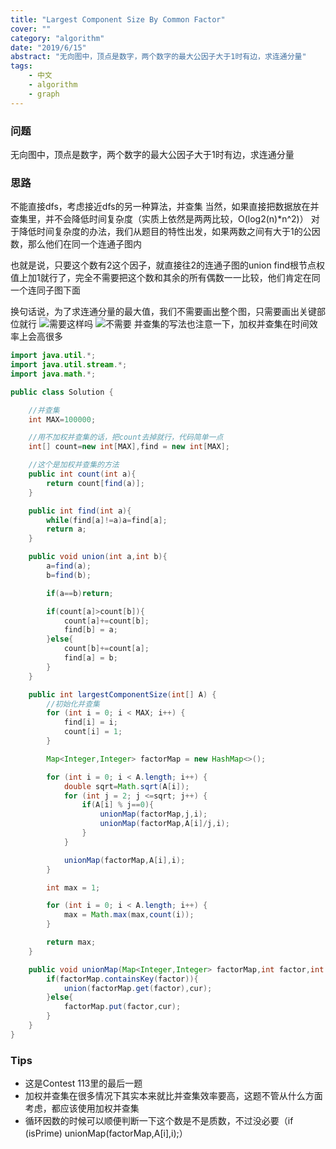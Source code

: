 ```yaml
---
title: "Largest Component Size By Common Factor"
cover: ""
category: "algorithm"
date: "2019/6/15"
abstract: "无向图中，顶点是数字，两个数字的最大公因子大于1时有边，求连通分量"
tags:
    - 中文
    - algorithm
    - graph
---
```

### 问题
无向图中，顶点是数字，两个数字的最大公因子大于1时有边，求连通分量


### 思路
不能直接dfs，考虑接近dfs的另一种算法，并查集
当然，如果直接把数据放在并查集里，并不会降低时间复杂度（实质上依然是两两比较，O(log2(n)*n^2)）
对于降低时间复杂度的办法，我们从题目的特性出发，如果两数之间有大于1的公因数，那么他们在同一个连通子图内

也就是说，只要这个数有2这个因子，就直接往2的连通子图的union find根节点权值上加1就行了，完全不需要把这个数和其余的所有偶数一一比较，他们肯定在同一个连同子图下面

换句话说，为了求连通分量的最大值，我们不需要画出整个图，只需要画出关键部位就行
![需要这样吗](https://upload-images.jianshu.io/upload_images/4655525-6372a4641804b41c.png?imageMogr2/auto-orient/strip%7CimageView2/2/w/1240)
![不需要](https://upload-images.jianshu.io/upload_images/4655525-bb2f27424448da68.png?imageMogr2/auto-orient/strip%7CimageView2/2/w/1240)
并查集的写法也注意一下，加权并查集在时间效率上会高很多

```java
import java.util.*;
import java.util.stream.*;
import java.math.*;

public class Solution {

    //并查集
    int MAX=100000;

    //用不加权并查集的话，把count去掉就行，代码简单一点
    int[] count=new int[MAX],find = new int[MAX];

    //这个是加权并查集的方法
    public int count(int a){
        return count[find(a)];
    }

    public int find(int a){
        while(find[a]!=a)a=find[a];
        return a;
    }

    public void union(int a,int b){
        a=find(a);
        b=find(b);

        if(a==b)return;

        if(count[a]>count[b]){
            count[a]+=count[b];
            find[b] = a;
        }else{
            count[b]+=count[a];
            find[a] = b;
        }
    }

    public int largestComponentSize(int[] A) {
        //初始化并查集
        for (int i = 0; i < MAX; i++) {
            find[i] = i;
            count[i] = 1;
        }

        Map<Integer,Integer> factorMap = new HashMap<>();

        for (int i = 0; i < A.length; i++) {
            double sqrt=Math.sqrt(A[i]);
            for (int j = 2; j <=sqrt; j++) {
                if(A[i] % j==0){
                    unionMap(factorMap,j,i);
                    unionMap(factorMap,A[i]/j,i);
                }
            }

            unionMap(factorMap,A[i],i);
        }

        int max = 1;

        for (int i = 0; i < A.length; i++) {
            max = Math.max(max,count(i));
        }

        return max;
    }

    public void unionMap(Map<Integer,Integer> factorMap,int factor,int cur){
        if(factorMap.containsKey(factor)){
            union(factorMap.get(factor),cur);
        }else{
            factorMap.put(factor,cur);
        }
    }
}
```

### Tips
- 这是Contest 113里的最后一题
- 加权并查集在很多情况下其实本来就比并查集效率要高，这题不管从什么方面考虑，都应该使用加权并查集
- 循环因数的时候可以顺便判断一下这个数是不是质数，不过没必要（if (isPrime) unionMap(factorMap,A[i],i);）